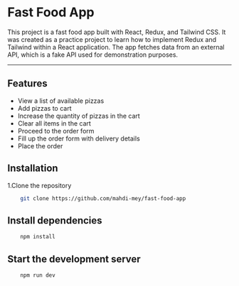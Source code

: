 # Fast Food App
This project is a fast food app built with React, Redux, and Tailwind CSS. It was created as a practice project to learn how to implement Redux and Tailwind within a React application. The app fetches data from an external API, which is a fake API used for demonstration purposes.

----

## Features

- View a list of available pizzas
- Add pizzas to cart
- Increase the quantity of pizzas in the cart
- Clear all items in the cart
- Proceed to the order form
- Fill up the order form with delivery details
- Place the order

## Installation

1.Clone the repository

```bash
    git clone https://github.com/mahdi-mey/fast-food-app
```

## Install dependencies

```bash
    npm install
```

## Start the development server
```bash
    npm run dev
```